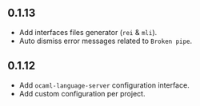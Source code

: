## 0.1.13
* Add interfaces files generator (`rei` & `mli`).
* Auto dismiss error messages related to `Broken pipe`.

## 0.1.12
* Add `ocaml-language-server` configuration interface.
* Add custom configuration per project.
